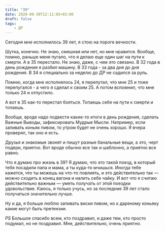 ```yaml
---
title: "39"
date: 2020-09-30T12:11:05+03:00
draft: false
tags:
    - ДР
---
```


Сегодня мне исполнилось 39 лет, я стою на пороге вечности.

Шутка, конечно. Не знаю, смешная или нет, но мне нравится. Вообще, помню, раньше меня пугало, что я делаю еще один шаг на пути к смерти. А в 35 перестало. Не знаю, даже, с чем это связано. В 32 года в день рождения я разбил машину. В 33 года - за два дня до дня рождения. В 34 я специально за неделю до ДР не садился за руль. 

Помню, когда мне исполнялось 24, я перепутал, что мне 25 и тоже перепугался - а чего я сделал к своим 25. А потом вспомнил, что мне только 24 и отпустило.

А вот в 35 как-то перестал бояться. Топаешь себе на пути к смерти и топаешь.

<!--more-->

Вообще, вроде надо подвести какие-то итоги в день рождения, сделать Важные Выводы, зафиксировать Мудрые Мысли. Например, если запивать коньяк пивом, то утром будет не очень хорошо. Я вчера проверял, так оно и есть.

Друзья и знакомые звонят и пишут разные банальные вещи, а это, черт подери, приятно. Вот вроде обычно все так и шаблонно, а приятно все равно.

Что я думаю про жизнь в 39? Я думаю, что это такой поезд, в который тебя посадили папа и мама, а ты куда-то мчишься. Иногда  тебе кажется, что ты можешь на что-то повлиять, и это действительно так — можно сходить в конец вагона и налить себе чайку. И вот что я считаю действительно важным — уметь получать от этой поездки удовольствие. Каюсь, я только учусь, но за последние 39 лет стало получаться значительно лучше.

Ну и да, я больше люблю запивать виски пивом, но к дареному коньяку какие могут быть претензии.

*PS* Большое спасибо всем, кто поздравил, и даже тем, кто просто подумал, но не поздравил. Мне, действительно, очень приятно.